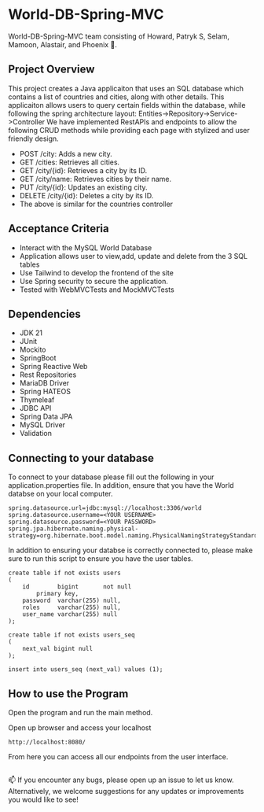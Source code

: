 <h1>World-DB-Spring-MVC</h1>
World-DB-Spring-MVC team consisting of Howard, Patryk S, Selam, Mamoon, Alastair, and Phoenix 👋.

## Project Overview
This project creates a Java applicaiton that uses an SQL database which contains a list of countries and cities, along with other details.
This applicaiton allows users to query certain fields within the database, while following the spring architecture layout: Entities->Repository->Service->Controller
We have implemented RestAPIs and endpoints to allow the following CRUD methods while providing each page with stylized and user friendly design.

- POST /city: Adds a new city.
- GET /cities: Retrieves all cities.
- GET /city/{id}: Retrieves a city by its ID.
- GET /city/name: Retrieves cities by their name.
- PUT /city/{id}: Updates an existing city.
- DELETE /city/{id}: Deletes a city by its ID.
- The above is similar for the countries controller

## Acceptance Criteria
- Interact with the MySQL World Database
- Application allows user to view,add, update and delete from the 3 SQL tables
- Use Tailwind to develop the frontend of the site
- Use Spring security to secure the application.
- Tested with WebMVCTests and MockMVCTests


## Dependencies
- JDK 21
- JUnit
- Mockito
- SpringBoot
- Spring Reactive Web
- Rest Repositories
- MariaDB Driver
- Spring HATEOS
- Thymeleaf
- JDBC API
- Spring Data JPA
- MySQL Driver
- Validation


<h2>Connecting to your database</h2>


To connect to your database please fill out the following in your application.properties file. In addition, ensure that you have the World databse on your local computer.
```
spring.datasource.url=jdbc:mysql://localhost:3306/world
spring.datasource.username=<YOUR USERNAME>
spring.datasource.password=<YOUR PASSWORD>
spring.jpa.hibernate.naming.physical-strategy=org.hibernate.boot.model.naming.PhysicalNamingStrategyStandardImpl

```

In addition to ensuring your databse is correctly connected to, please make sure to run this script to ensure you have the user tables.

```
create table if not exists users
(
    id        bigint       not null
        primary key,
    password  varchar(255) null,
    roles     varchar(255) null,
    user_name varchar(255) null
);

create table if not exists users_seq
(
    next_val bigint null
);

insert into users_seq (next_val) values (1);
```

## How to use the Program 
Open the program and run the main method.

Open up browser and access your localhost
```
http://localhost:8080/
```
From here you can access all our endpoints from the user interface.


##  

📫 If you encounter any bugs, please open up an issue to let us know.
Alternatively, we welcome suggestions for any updates or improvements you would like to see! 
